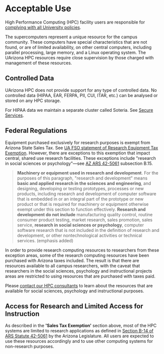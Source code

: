 # Acceptable Use

High Performance Computing (HPC) facility users are responsible for [complying with all University policies](https://policy.arizona.edu/information-technology/acceptable-use-computers-and-networks-policy).

The supercomputers represent a unique resource for the campus community. These computers have special characteristics that are not found, or are of limited availability, on other central computers, including parallel processing, large memory, and a Linux operating system. The UArizona HPC resources require close supervision by those charged with management of these resources.  

## Controlled Data
UArizona HPC does not provide support for any type of controlled data. No controlled data (HIPAA, EAR, FERPA, PII, CUI, ITAR, etc.) can be analysed or stored on any HPC storage.

For HIPAA data we maintain a separate cluster called Soteria. See [Secure Services](/resources/secure_hpc).

## Federal Regulations
Equipment purchased exclusively for research purposes is exempt from Arizona State Sales Tax. See [UA FSO statement of Research Equipment Tax Exemption](https://financialservices.arizona.edu/tax-services/az-sales-use/rd-exemptions). However, there are exceptions to this exemption that impact central, shared use research facilities. These exceptions include "research in social sciences or psychology"—see [AZ ARS 42-5061](https://www.azleg.gov/viewdocument/?docName=https://www.azleg.gov/ars/42/05061.htm) subsection B.15.

> **Machinery or equipment used in research and development**. For the purposes of this paragraph, "research and development" means **basic and applied research in the sciences and engineering**, and designing, developing or testing prototypes, processes or new products, including research and development of computer software that is embedded in or an integral part of the prototype or new product or that is required for machinery or equipment otherwise exempt under this section to function effectively. **Research and development do not include** manufacturing quality control, routine consumer product testing, market research, sales promotion, sales service, **research in social sciences or psychology**, computer software research that is not included in the definition of research and development, or other nontechnological activities or technical services. (emphasis added)

In order to provide research computing resources to researchers from these exception areas, some of the research computing resources have been purchased with Arizona taxes included. The result is that there are resources available to all campus researchers, with the caveat that researchers in the social sciences, psychology and instructional projects areas are restricted to using resources that are purchased with taxes paid.

Please [contact our HPC consultants](/support_and_training/consulting_services) to learn about the resources that are available for social sciences, psychology and instructional purposes.

## Access for Research and Limited Access for Instruction

As described in the **'Sales Tax Exemption'** section above, most of the HPC systems are limited to research applications as defined in [Section B-14 of ARS Statute 42-5061](http://www.azleg.state.az.us/ars/42/05061.htm) by the Arizona Legislature. All users are expected to use these resources accordingly and to use other computing systems for non-research purposes.
